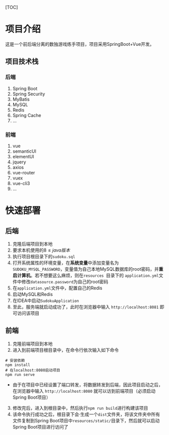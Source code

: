 [TOC]





# 项目介绍

这是一个前后端分离的数独游戏练手项目，项目采用SpringBoot+Vue开发。



## 项目技术栈



### 后端

1. Spring Boot
2. Spring Security
3. MyBatis
4. MySQL
5. Redis
6. Spring Cache
7. ...



### 前端

1. vue
2. semanticUI
3. elementUI
4. jquery
5. axios
6. vue-router
7. vuex
8. vue-cli3
9. ...



# 快速部署



## 后端

1. 克隆后端项目到本地
2. 要求本机使用的$8 \le java版本$
3. 执行项目根目录下的`sudoku.sql`
4. 打开系统属性的环境变量，在**系统变量**中添加变量名为`SUDOKU_MYSQL_PASSWORD`，变量值为自己本地MySQL数据库的root密码，并**重启计算机**。若不想要这么麻烦，则在`resources
`目录下的 `application.yml`文件中修改`datasource.password`为自己的root密码
5. 在`application.yml`文件中，配置自己的Redis
6. 启动MySQL和Redis
7. 在IDEA中启动`SudokuApplication`
8. 至此，服务端就启动成功了，此时在浏览器中输入 `http://localhost:8081` 即可访问该项目



## 前端

1. 克隆前端项目到本地
2. 进入到前端项目根目录中，在命令行依次输入如下命令

```
# 安装依赖
npm install
# 在localhost:8080启动项目
npm run serve
```

- 由于在项目中已经设置了端口转发，将数据转发到后端，因此项目启动之后，在浏览器中输入 `http://localhost:8080` 就可以访到前端项目（必须启动Spring Boot项目）

3. 修改完后，进入到根目录中，然后执行`npm run build`进行构建该项目
4. 该命令执行成功之后，根目录下会·生成一个`dist`文件夹，将该文件夹中所有文件复制到Spring Boot项目中`resources/static/`目录下，然后就可以启动Spring Boot项目进行访问了